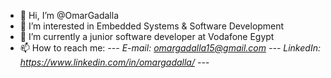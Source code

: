 - 👋 Hi, I’m @OmarGadalla
- 👀 I’m interested in Embedded Systems & Software Development
- 🌱 I’m currently a junior software developer at Vodafone Egypt
- 📫 How to reach me: *--- E-mail: omargadalla15@gmail.com --- LinkedIn: https://www.linkedin.com/in/omargadalla/ ---*

<!---
OmarGadalla/OmarGadalla is a ✨ special ✨ repository because its `README.md` (this file) appears on your GitHub profile.
You can click the Preview link to take a look at your changes.
--->
